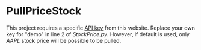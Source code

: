 # PullPriceStock
This project requires a specific [API key](https://www.financialmodelingprep.com) from this website. Replace your own key for "demo" in line 2 of *StockPrice.py*. However, if default is used, only *AAPL* stock price will be possible to be pulled.
